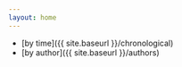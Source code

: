 ```yaml
---
layout: home
---
```


- [by time]({{ site.baseurl }}/chronological)
- [by author]({{ site.baseurl }}/authors)

<!--todo-->
<!--- [by topic]({{ site.baseurl }}/topics)-->
<!--- [by publoc]({{ site.baseurl }}/publocs)-->

